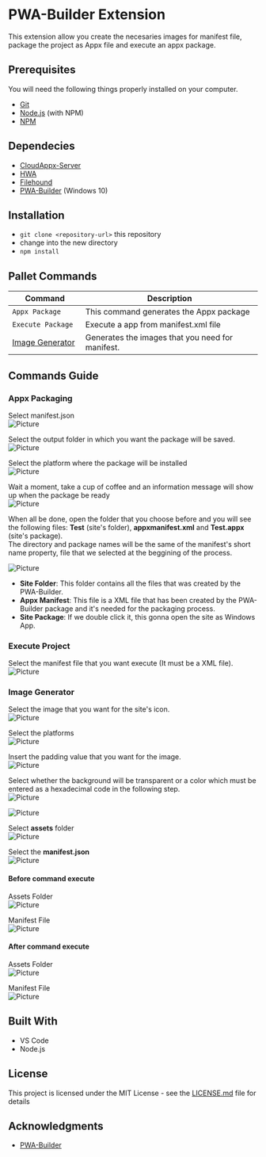 #  PWA-Builder Extension

This extension allow you create the necesaries images for manifest file, package the project as Appx file and execute an appx package.

## Prerequisites

You will need the following things properly installed on your computer.

* [Git](http://git-scm.com/)
* [Node.js](http://nodejs.org/) (with NPM)
* [NPM](http://npmjs.com/)

## Dependecies

* [CloudAppx-Server](https://www.npmjs.com/package/cloudappx-server)
* [HWA](https://www.npmjs.com/package/hwa)
* [Filehound](https://www.npmjs.com/package/filehound)
* [PWA-Builder](https://www.npmjs.com/package/pwabuilder-windows10) (Windows 10)

## Installation

* `git clone <repository-url>` this repository
* change into the new directory
* `npm install`

## Pallet Commands

|  **&nbsp;&nbsp;&nbsp;&nbsp;&nbsp;&nbsp;Command&nbsp;&nbsp;&nbsp;&nbsp;&nbsp;&nbsp;** | **Description** |
| ----------------- | --------------- |
| `Appx Package`     | This command generates the Appx package |
| `Execute Package`     | Execute a app from manifest.xml file |
| <a href="README.md#imggen">Image Generator</a>    | Generates the images that you need for manifest.   |

## Commands Guide
### Appx Packaging
Select manifest.json <br>
![Picture](Readme-Files/AppxPackaging-Images/AppxPackaging-Step1.PNG)

Select the output folder in which you want the package will be saved. <br>
![Picture](Readme-Files/AppxPackaging-Images/AppxPackaging-Step2.PNG)

Select the platform where the package will be installed <br>
![Picture](Readme-Files/AppxPackaging-Images/AppxPackaging-Step3.PNG)

Wait a moment, take a cup of coffee and an information message will show up when the package be ready <br>
![Picture](Readme-Files/AppxPackaging-Images/AppxPackaging-Step4.PNG)

When all be done, open the folder that you choose before and you will see the following files: __Test__ (site's folder), __appxmanifest.xml__ and __Test.appx__ (site's package). <br>
The directory and package names will be the same of the manifest's short name property, file that we selected at the beggining of the process.

![Picture](Readme-Files/AppxPackaging-Images/AppxPackaging-FilesResult.PNG)

* __Site Folder__: This folder contains all the files that was created by the PWA-Builder.
* __Appx Manifest__: This file is a XML file that has been created by the PWA-Builder package and it's needed for the packaging process.
* __Site Package__: If we double click it, this gonna open the site as Windows App.

### Execute Project

Select the manifest file that you want execute (It must be a XML file). <br>
![Picture](Readme-Files/ExecuteProject-Images/ExecuteProject-Step1.PNG)

### Image Generator
<a id="imggen"></a>
Select the image that you want for the site's icon. <br>
![Picture](Readme-Files/ImageGenerator-Images/ImageGenerator-Step1.PNG)

Select the platforms <br>
![Picture](Readme-Files/ImageGenerator-Images/ImageGenerator-Step2.PNG)

Insert the padding value that you want for the image. <br>
![Picture](Readme-Files/ImageGenerator-Images/ImageGenerator-Step3.png)

Select whether the background will be transparent or a color which must be entered as a hexadecimal code in the following step.  <br>
![Picture](Readme-Files/ImageGenerator-Images/ImageGenerator-Step4.png)

![Picture](Readme-Files/ImageGenerator-Images/ImageGenerator-Step5.png)

Select __assets__ folder <br>
![Picture](Readme-Files/ImageGenerator-Images/ImageGenerator-Step6.png)

Select the __manifest.json__ <br>
![Picture](Readme-Files/ImageGenerator-Images/ImageGenerator-Step7.png)

#### Before command execute 
Assets Folder <br>
![Picture](Readme-Files/ImageGenerator-Images/ImageGenerator-AssetsBefore.png)

Manifest File <br>
![Picture](Readme-Files/ImageGenerator-Images/ImageGenerator-ManifestBefore.png)

#### After command execute 
Assets Folder <br>
![Picture](Readme-Files/ImageGenerator-Images/ImageGenerator-AssetsAfter.png)

Manifest File <br>
![Picture](Readme-Files/ImageGenerator-Images/ImageGenerator-ManifestAfter.png)

## Built With

* VS Code
* Node.js
 

## License

This project is licensed under the MIT License - see the [LICENSE.md](LICENSE.md) file for details

## Acknowledgments

* [PWA-Builder](http://www.pwabuilder.com)
